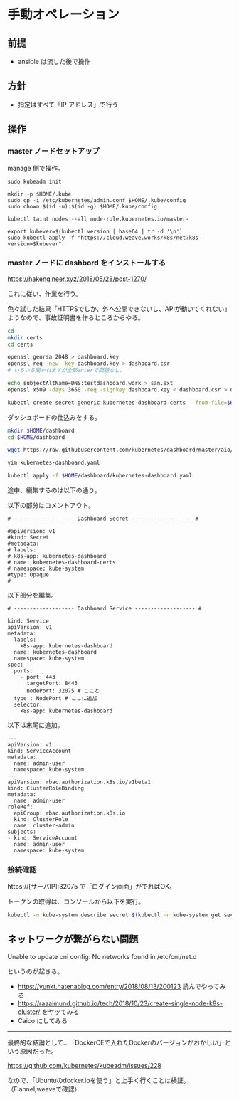 # 手動オペレーション

## 前提

- ansible は流した後で操作

## 方針

- 指定はすべて「IP アドレス」で行う

## 操作

### master ノードセットアップ

manage 側で操作。

```
sudo kubeadm init

mkdir -p $HOME/.kube
sudo cp -i /etc/kubernetes/admin.conf $HOME/.kube/config
sudo chown $(id -u):$(id -g) $HOME/.kube/config

kubectl taint nodes --all node-role.kubernetes.io/master-

export kubever=$(kubectl version | base64 | tr -d '\n')
sudo kubectl apply -f "https://cloud.weave.works/k8s/net?k8s-version=$kubever"
```

### master ノードに dashbord をインストールする

https://hakengineer.xyz/2018/05/28/post-1270/

これに従い、作業を行う。

色々試した結果「HTTPSでしか、外へ公開できないし、APIが動いてくれない」ようなので、事故証明書を作るところからやる。

```bash
cd
mkdir certs
cd certs

openssl genrsa 2048 > dashboard.key
openssl req -new -key dashboard.key > dashboard.csr
# いろいろ聞かれますが全部enterで問題なし。

echo subjectAltName=DNS:testdashboard.work > san.ext
openssl x509 -days 3650 -req -signkey dashboard.key < dashboard.csr > dashboard.crt -extfile san.ext

kubectl create secret generic kubernetes-dashboard-certs --from-file=$HOME/certs -n kube-system
```

ダッシュボードの仕込みをする。

```bash
mkdir $HOME/dashboard
cd $HOME/dashboard

wget https://raw.githubusercontent.com/kubernetes/dashboard/master/aio/deploy/recommended/kubernetes-dashboard.yaml

vim kubernetes-dashboard.yaml

kubectl apply -f $HOME/dashboard/kubernetes-dashboard.yaml
```

途中、編集するのは以下の通り。

以下の部分はコメントアウト。

```
# ------------------- Dashboard Secret ------------------- #

#apiVersion: v1
#kind: Secret
#metadata:
# labels:
# k8s-app: kubernetes-dashboard
# name: kubernetes-dashboard-certs
# namespace: kube-system
#type: Opaque
#
```

以下部分を編集。

```
# ------------------- Dashboard Service ------------------- #

kind: Service
apiVersion: v1
metadata:
  labels:
    k8s-app: kubernetes-dashboard
  name: kubernetes-dashboard
  namespace: kube-system
spec:
  ports:
    - port: 443
      targetPort: 8443
      nodePort: 32075 # ここと
  type : NodePort # ここに追加
  selector:
    k8s-app: kubernetes-dashboard
```

以下は末尾に追加。

```
---
apiVersion: v1
kind: ServiceAccount
metadata:
  name: admin-user
  namespace: kube-system
---
apiVersion: rbac.authorization.k8s.io/v1beta1
kind: ClusterRoleBinding
metadata:
  name: admin-user
roleRef:
  apiGroup: rbac.authorization.k8s.io
  kind: ClusterRole
  name: cluster-admin
subjects:
- kind: ServiceAccount
  name: admin-user
  namespace: kube-system
```

### 接続確認

https://[サーバIP]:32075 で「ログイン画面」がでればOK。

トークンの取得は、コンソールから以下を実行。

```bash
kubectl -n kube-system describe secret $(kubectl -n kube-system get secret | grep admin-user | awk '{print $1}')
```


## ネットワークが繋がらない問題

Unable to update cni config: No networks found in /etc/cni/net.d

というのが起きる。

- https://yunkt.hatenablog.com/entry/2018/08/13/200123 読んでやってみる
- https://raaaimund.github.io/tech/2018/10/23/create-single-node-k8s-cluster/ をヤッてみる
- Caico にしてみる

---

最終的な結論として…「DockerCEで入れたDockerのバージョンがおかしい」という原因だった。

https://github.com/kubernetes/kubeadm/issues/228

なので、「Ubuntuのdocker.ioを使う」と上手く行くことは検証。（Flannel,weaveで確認）
